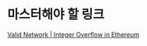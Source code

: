 # 마스터해야 할 링크

[Valid Network | Integer Overflow in Ethereum](https://valid.network/post/integer-overflow-in-ethereum)